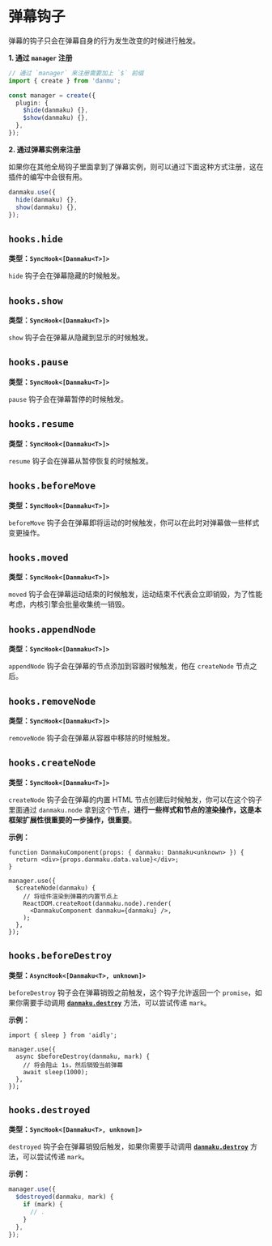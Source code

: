 # 弹幕钩子

弹幕的钩子只会在弹幕自身的行为发生改变的时候进行触发。

**1. 通过 `manager` 注册**

```ts
// 通过 `manager` 来注册需要加上 `$` 前缀
import { create } from 'danmu';

const manager = create({
  plugin: {
    $hide(danmaku) {},
    $show(danmaku) {},
  },
});
```

**2. 通过弹幕实例来注册**

如果你在其他全局钩子里面拿到了弹幕实例，则可以通过下面这种方式注册，这在插件的编写中会很有用。

```ts
danmaku.use({
  hide(danmaku) {},
  show(danmaku) {},
});
```

## `hooks.hide`

**类型：`SyncHook<[Danmaku<T>]>`**

`hide` 钩子会在弹幕隐藏的时候触发。

## `hooks.show`

**类型：`SyncHook<[Danmaku<T>]>`**

`show` 钩子会在弹幕从隐藏到显示的时候触发。

## `hooks.pause`

**类型：`SyncHook<[Danmaku<T>]>`**

`pause` 钩子会在弹幕暂停的时候触发。

## `hooks.resume`

**类型：`SyncHook<[Danmaku<T>]>`**

`resume` 钩子会在弹幕从暂停恢复的时候触发。

## `hooks.beforeMove`

**类型：`SyncHook<[Danmaku<T>]>`**

`beforeMove` 钩子会在弹幕即将运动的时候触发，你可以在此时对弹幕做一些样式变更操作。

## `hooks.moved`

**类型：`SyncHook<[Danmaku<T>]>`**

`moved` 钩子会在弹幕运动结束的时候触发，运动结束不代表会立即销毁，为了性能考虑，内核引擎会批量收集统一销毁。

## `hooks.appendNode`

**类型：`SyncHook<[Danmaku<T>]>`**

`appendNode` 钩子会在弹幕的节点添加到容器时候触发，他在 `createNode` 节点之后。

## `hooks.removeNode`

**类型：`SyncHook<[Danmaku<T>]>`**

`removeNode` 钩子会在弹幕从容器中移除的时候触发。

## `hooks.createNode`

**类型：`SyncHook<[Danmaku<T>]>`**

`createNode` 钩子会在弹幕的内置 HTML 节点创建后时候触发，你可以在这个钩子里面通过 `danmaku.node` 拿到这个节点，**进行一些样式和节点的渲染操作，这是本框架扩展性很重要的一步操作，很重要**。

**示例：**

```tsx {8-10}
function DanmakuComponent(props: { danmaku: Danmaku<unknown> }) {
  return <div>{props.danmaku.data.value}</div>;
}

manager.use({
  $createNode(danmaku) {
    // 将组件渲染到弹幕的内置节点上
    ReactDOM.createRoot(danmaku.node).render(
      <DanmakuComponent danmaku={danmaku} />,
    );
  },
});
```

## `hooks.beforeDestroy`

**类型：`AsyncHook<[Danmaku<T>, unknown]>`**

`beforeDestroy` 钩子会在弹幕销毁之前触发，这个钩子允许返回一个 `promise`，如果你需要手动调用 [**`danmaku.destroy`**](../reference/danmaku-api/#danmaku-destroy) 方法，可以尝试传递 `mark`。

**示例：**

```ts{6}
import { sleep } from 'aidly';

manager.use({
  async $beforeDestroy(danmaku, mark) {
    // 将会阻止 1s，然后销毁当前弹幕
    await sleep(1000);
  },
});
```

## `hooks.destroyed`

**类型：`SyncHook<[Danmaku<T>, unknown]>`**

`destroyed` 钩子会在弹幕销毁后触发，如果你需要手动调用 [**`danmaku.destroy`**](../reference/danmaku-api/#danmaku-destroy) 方法，可以尝试传递 `mark`。

**示例：**

```ts {3}
manager.use({
  $destroyed(danmaku, mark) {
    if (mark) {
      // .
    }
  },
});
```
